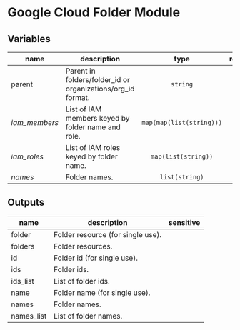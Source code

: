 # Google Cloud Folder Module

<!-- BEGIN TFDOC -->
## Variables

| name | description | type | required |
|---|---|:---: |:---:|
| parent | Parent in folders/folder_id or organizations/org_id format. | `string` | ✓
| *iam_members* | List of IAM members keyed by folder name and role. | `map(map(list(string)))` | 
| *iam_roles* | List of IAM roles keyed by folder name. | `map(list(string))` | 
| *names* | Folder names. | `list(string)` | 

## Outputs

| name | description | sensitive |
|---|---|:---:|
| folder | Folder resource (for single use). |  |
| folders | Folder resources. |  |
| id | Folder id (for single use). |  |
| ids | Folder ids. |  |
| ids_list | List of folder ids. |  |
| name | Folder name (for single use). |  |
| names | Folder names. |  |
| names_list | List of folder names. |  |
<!-- END TFDOC -->
